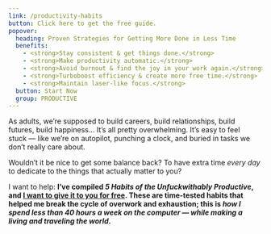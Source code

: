```yaml
---
link: /productivity-habits
button: Click here to get the free guide.
popover:
  heading: Proven Strategies for Getting More Done in Less Time
  benefits:
    - <strong>Stay consistent & get things done.</strong>
    - <strong>Make productivity automatic.</strong>
    - <strong>Avoid burnout & find the joy in your work again.</strong>
    - <strong>Turboboost efficiency & create more free time.</strong>
    - <strong>Maintain laser-like focus.</strong>
  button: Start Now
  group: PRODUCTIVE
---
```


As adults, we’re supposed to build careers, build relationships, build futures, build happiness... It’s all pretty overwhelming. It’s easy to feel stuck — like we’re on autopilot, punching a clock, and buried in tasks we don’t really care about.

Wouldn’t it be nice to get some balance back? To have extra time _every day_ to dedicate to the things that actually matter to you?

I want to help: **I’ve compiled _5 Habits of the Unfuckwithably Productive_, and <a class="js--open-popover" href="/productivity-habits">I want to give it to you for free</a>. These are time-tested habits that helped me break the cycle of overwork and exhaustion; this is _how I spend less than 40 hours a week on the computer — while making a living and traveling the world._**
